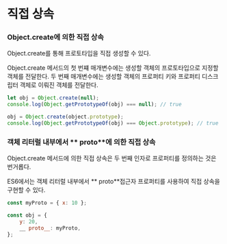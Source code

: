 # 직접 상속

### Object.create에 의한 직접 상속

Object.create를 통해 프로토타입을 직접 생성할 수 있다.

Object.create 메서드의 첫 번쨰 매개변수에는 생성할 객체의 프로토타입으로 지정할 객체를 전달한다. 두 번째 매개변수에는 생성할 객체의 프로퍼티 키와 프로퍼티 디스크립터 객체로 이뤄진 객체를 전달한다.

```javascript
let obj = Object.create(null);
console.log(Object.getPrototypeOf(obj) === null); // true

obj = Object.create(object.prototype);
console.log(Object.getPrototypeOf(obj) === Object.prototype); // true
```

### 객체 리터럴 내부에서 ** proto**에 의한 직접 상속

Object.create 메서드에 의한 직접 상속은 두 번째 인자로 프로퍼티를 정의하는 것은 번거롭다.

ES6에서는 객체 리터럴 내부에서 ** proto**접근자 프로퍼티를 사용하여 직접 상속을 구현할 수 있다.

```javascript
const myProto = { x: 10 };

const obj = {
    y: 20,
    __ proto__: myProto,
};
```
